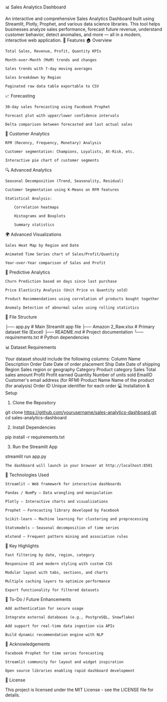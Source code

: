 📊 Sales Analytics Dashboard

An interactive and comprehensive Sales Analytics Dashboard built using Streamlit, Plotly, Prophet, and various data science libraries. This tool helps businesses analyze sales performance, forecast future revenue, understand customer behavior, detect anomalies, and more — all in a modern, interactive web application.
🚀 Features
🏠 Overview

    Total Sales, Revenue, Profit, Quantity KPIs

    Month-over-Month (MoM) trends and changes

    Sales trends with 7-day moving averages

    Sales breakdown by Region

    Paginated raw data table exportable to CSV

📈 Forecasting

    30-day sales forecasting using Facebook Prophet

    Forecast plot with upper/lower confidence intervals

    Delta comparison between forecasted and last actual sales

👥 Customer Analytics

    RFM (Recency, Frequency, Monetary) Analysis

    Customer segmentation: Champions, Loyalists, At-Risk, etc.

    Interactive pie chart of customer segments

🔍 Advanced Analytics

    Seasonal Decomposition (Trend, Seasonality, Residual)

    Customer Segmentation using K-Means on RFM features

    Statistical Analysis:

        Correlation heatmaps

        Histograms and Boxplots

        Summary statistics

🌍 Advanced Visualizations

    Sales Heat Map by Region and Date

    Animated Time Series chart of Sales/Profit/Quantity

    Year-over-Year comparison of Sales and Profit

🧠 Predictive Analytics

    Churn Prediction based on days since last purchase

    Price Elasticity Analysis (Unit Price vs Quantity sold)

    Product Recommendations using correlation of products bought together

    Anomaly Detection of abnormal sales using rolling statistics

📂 File Structure

├── app.py                  # Main Streamlit app file
├── Amazon 2_Raw.xlsx       # Primary dataset file (Excel)
├── README.md               # Project documentation
└── requirements.txt        # Python dependencies

📊 Dataset Requirements

Your dataset should include the following columns:
Column Name	Description
Order Date	Date of order placement
Ship Date	Date of shipping
Region	Sales region or geography
Category	Product category
Sales	Total sales amount
Profit	Profit earned
Quantity	Number of units sold
EmailID	Customer's email address (for RFM)
Product Name	Name of the product (for analysis)
Order ID	Unique identifier for each order
💻 Installation & Setup
1. Clone the Repository

git clone https://github.com/yourusername/sales-analytics-dashboard.git
cd sales-analytics-dashboard

2. Install Dependencies

pip install -r requirements.txt

3. Run the Streamlit App

streamlit run app.py

    The dashboard will launch in your browser at http://localhost:8501

🧪 Technologies Used

    Streamlit – Web framework for interactive dashboards

    Pandas / NumPy – Data wrangling and manipulation

    Plotly – Interactive charts and visualizations

    Prophet – Forecasting library developed by Facebook

    Scikit-learn – Machine learning for clustering and preprocessing

    Statsmodels – Seasonal decomposition of time series

    mlxtend – Frequent pattern mining and association rules

📌 Key Highlights

    Fast filtering by date, region, category

    Responsive UI and modern styling with custom CSS

    Modular layout with tabs, sections, and charts

    Multiple caching layers to optimize performance

    Export functionality for filtered datasets

📝 To-Do / Future Enhancements

    Add authentication for secure usage

    Integrate external databases (e.g., PostgreSQL, Snowflake)

    Add support for real-time data ingestion via APIs

    Build dynamic recommendation engine with NLP

🙌 Acknowledgements

    Facebook Prophet for time series forecasting

    Streamlit community for layout and widget inspiration

    Open source libraries enabling rapid dashboard development

📄 License

This project is licensed under the MIT License - see the LICENSE file for details.
